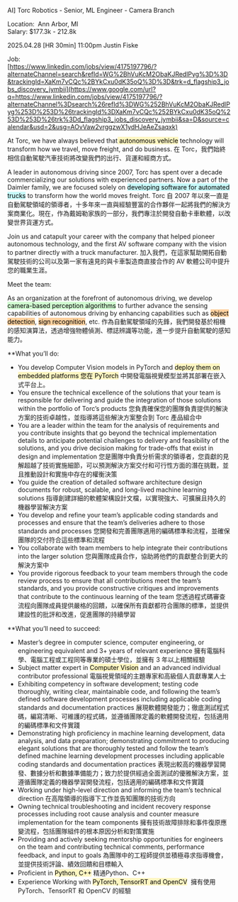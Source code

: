 

AI] Torc Robotics - Senior, ML Engineer - Camera Branch  
  
Location:  Ann Arbor, MI  
Salary: $177.3k - 212.8k  
  
2025.04.28 [HR 30min] 11:00pm Justin Fiske  
  
Job:   
[https://www.linkedin.com/jobs/view/4175197796/?alternateChannel=search&refId=WG%2BhVuKcM2ObaKJRedlPyg%3D%3D&trackingId=XaKm7vCQc%2BYkCxu0dK35oQ%3D%3D&trk=d_flagship3_jobs_discovery_jymbii](https://www.google.com/url?q=https://www.linkedin.com/jobs/view/4175197796/?alternateChannel%3Dsearch%26refId%3DWG%252BhVuKcM2ObaKJRedlPyg%253D%253D%26trackingId%3DXaKm7vCQc%252BYkCxu0dK35oQ%253D%253D%26trk%3Dd_flagship3_jobs_discovery_jymbii&sa=D&source=calendar&usd=2&usg=AOvVaw2vrggzwX1ydHJeAeZsaqxk)


At Torc, we have always believed that<mark style="background: #FFF3A3A6;"> autonomous vehicle</mark> technology will transform how we travel, move freight, and do business. 在 Torc，我們始終相信自動駕駛汽車技術將改變我們的出行、貨運和經商方式。  
  
A leader in autonomous driving since 2007, Torc has spent over a decade commercializing our solutions with experienced partners. Now a part of the Daimler family, we are focused solely on <mark style="background: #ABF7F7A6;">developing software for automated trucks</mark> to transform how the world moves freight. Torc 自 2007 年以來一直是自動駕駛領域的領導者，十多年來一直與經驗豐富的合作夥伴一起將我們的解決方案商業化。現在，作為戴姆勒家族的一部分，我們專注於開發自動卡車軟體，以改變世界貨運方式。  
  
Join us and catapult your career with the company that helped pioneer autonomous technology, and the first AV software company with the vision to partner directly with a truck manufacturer. 加入我們，在這家幫助開拓自動駕駛技術的公司以及第一家有遠見的與卡車製造商直接合作的 AV 軟體公司中提升您的職業生涯。  
  
Meet the team:  
  
As an organization at the forefront of autonomous driving, we develop <mark style="background: #BBFABBA6;">camera-based perception algorithms</mark> to further advance the sensing capabilities of autonomous driving by enhancing capabilities such as <mark style="background: #FFB86CA6;">object detection</mark>, <mark style="background: #FFB86CA6;">sign recognition</mark>, etc. 作為自動駕駛領域的先鋒，我們開發基於相機的感知演算法，透過增強物體偵測、標誌辨識等功能，進一步提升自動駕駛的感知能力。  
  
**What you’ll do:  

- You develop Computer Vision models in PyTorch and <mark style="background: #FFF3A3A6;">deploy them on embedded platforms 您在 PyTorch</mark> 中開發電腦視覺模型並將其部署在嵌入式平台上。
- You ensure the technical excellence of the solutions that your team is responsible for delivering and guide the integration of those solutions within the portfolio of Torc’s products 您負責確保您的團隊負責提供的解決方案的技術卓越性，並指導將這些解決方案整合到 Torc 產品組合中
- You are a leader within the team for the analysis of requirements and you contribute insights that go beyond the technical implementation details to anticipate potential challenges to delivery and feasibility of the solutions, and you drive decision making for trade-offs that exist in design and implementation 您是團隊中負責分析需求的領導者，您貢獻的見解超越了技術實施細節，可以預測解決方案交付和可行性方面的潛在挑戰，並且推動設計和實施中存在的權衡決策
- You guide the creation of detailed software architecture design documents for robust, scalable, and long-lived machine learning solutions 指導創建詳細的軟體架構設計文檔，以實現強大、可擴展且持久的機器學習解決方案
- You develop and refine your team’s applicable coding standards and processes and ensure that the team’s deliveries adhere to those standards and processes 您開發和完善團隊適用的編碼標準和流程，並確保團隊的交付符合這些標準和流程
- You collaborate with team members to help integrate their contributions into the larger solution 您與團隊成員合作，協助將他們的貢獻整合到更大的解決方案中
- You provide rigorous feedback to your team members through the code review process to ensure that all contributions meet the team’s standards, and you provide constructive critiques and improvements that contribute to the continuous learning of the team 您透過程式碼審查流程向團隊成員提供嚴格的回饋，以確保所有貢獻都符合團隊的標準，並提供建設性的批評和改進，促進團隊的持續學習  

**What you’ll need to succeed:  

- Master’s degree in computer science, computer engineering, or engineering equivalent and 3+ years of relevant experience 擁有電腦科學、電腦工程或工程同等專業的碩士學位，並擁有 3 年以上相關經驗
- Subject matter expert in <mark style="background: #FFF3A3A6;">Computer Vision</mark> and an advanced individual contributor professional 電腦視覺領域的主題專家和高級個人貢獻專業人士
- Exhibiting competency in software development; testing code thoroughly, writing clear, maintainable code, and following the team’s defined software development processes including applicable coding standards and documentation practices 展現軟體開發能力；徹底測試程式碼，編寫清晰、可維護的程式碼，並遵循團隊定義的軟體開發流程，包括適用的編碼標準和文件實踐
- Demonstrating high proficiency in machine learning development, data analysis, and data preparation; demonstrating commitment to producing elegant solutions that are thoroughly tested and follow the team’s defined machine learning development processes including applicable coding standards and documentation practices 表現出較高的機器學習開發、數據分析和數據準備能力；致力於提供經過全面測試的優雅解決方案，並遵循團隊定義的機器學習開發流程，包括適用的編碼標準和文件實踐
- Working under high-level direction and informing the team’s technical direction 在高階領導的指導下工作並告知團隊的技術方向
- Owning technical troubleshooting and incident recovery response processes including root cause analysis and counter measure implementation for the team components 擁有技術故障排除和事件復原應變流程，包括團隊組件的根本原因分析和對策實施
- Providing and actively seeking mentorship opportunities for engineers on the team and contributing technical comments, performance feedback, and input to goals 為團隊中的工程師提供並積極尋求指導機會，並提供技術評論、績效回饋和目標輸入
- Proficient in <mark style="background: #FFF3A3A6;">Python, C++</mark> 精通Python、C++
- Experience Working with <mark style="background: #FFF3A3A6;">PyTorch, TensorRT and OpenCV</mark>  擁有使用 PyTorch、TensorRT 和 OpenCV 的經驗